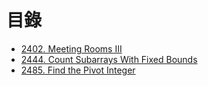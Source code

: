 # 目錄

- [2402. Meeting Rooms III](./2402.%20Meeting%20Rooms%20III.md)
- [2444. Count Subarrays With Fixed Bounds](./2444.%20Count%20Subarrays%20With%20Fixed%20Bounds.md)
- [2485. Find the Pivot Integer](./2485.%20Find%20the%20Pivot%20Integer.md)
